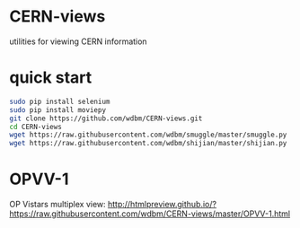 # CERN-views

utilities for viewing CERN information

# quick start

```Bash
sudo pip install selenium
sudo pip install moviepy
git clone https://github.com/wdbm/CERN-views.git
cd CERN-views
wget https://raw.githubusercontent.com/wdbm/smuggle/master/smuggle.py
wget https://raw.githubusercontent.com/wdbm/shijian/master/shijian.py
```

# OPVV-1

OP Vistars multiplex view: <http://htmlpreview.github.io/?https://raw.githubusercontent.com/wdbm/CERN-views/master/OPVV-1.html>
